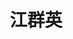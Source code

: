 ---
layout: member
title: 江群英
graduate-from: 兰州大学
position: 博士研究生
research: 先进功能纳米材料及其肿瘤治疗应用
email: jiangqy at whu.edu.cn
image: /images/members/江群英.jpg
alumni: false
---